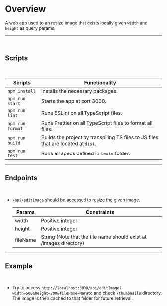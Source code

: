 # Overview

A web app used to an resize image that exists locally given `width` and `height` as query params.
</br>

---

  </br>

## Scripts

  </br>

| Scripts          | Functionality                                                                      |
| ---------------- | ---------------------------------------------------------------------------------- |
| `npm install`    | Installs the necessary packages.                                                   |
| `npm run start`  | Starts the app at port 3000.                                                       |
| `npm run lint`   | Runs ESLint on all TypeScript files.                                               |
| `npm run format` | Runs Prettier on all TypeScript files to format all files.                         |
| `npm run build`  | Builds the project by transpiling TS files to JS files that are located at `dist`. |
| `npm run test`   | Runs all specs defined in `tests` folder.                                          |

---

## Endpoints

  </br>

- `/api/editImage` should be accessed to resize the given image.
  </br>

  | Params   | Constraints                                                        |
  | -------- | ------------------------------------------------------------------ |
  | width    | Positive integer                                                   |
  | height   | Positive integer                                                   |
  | fileName | String (Note that the file name should exist at /images directory) |

---

## Example

  </br>

- Try to access `http://localhost:3000/api/editImage?width=500&height=200&fileName=Naruto` and check `/thumbnails` directory. The image is then cached to that folder for future retrieval.
